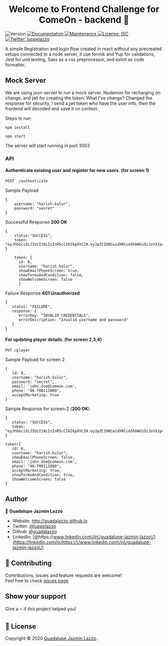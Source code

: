 <h1 align="center">Welcome to Frontend Challenge for ComeOn - backend 👋</h1>
<p>
  <img alt="Version" src="https://img.shields.io/badge/version-0.0.1-blue.svg?cacheSeconds=2592000" />
  <a href="https://github.com/guadalazzo/comeOn#readme" target="_blank">
    <img alt="Documentation" src="https://img.shields.io/badge/documentation-yes-brightgreen.svg" />
  </a>
  <a href="https://github.com/guadalazzo/comeOn/graphs/commit-activity" target="_blank">
    <img alt="Maintenance" src="https://img.shields.io/badge/Maintained%3F-yes-green.svg" />
  </a>
  <a href="https://github.com/guadalazzo/comeOn/blob/master/LICENSE" target="_blank">
    <img alt="License: ISC" src="https://img.shields.io/github/license/guadalazzo/Frontend Challenge for ComeOn - front" />
  </a>
  <a href="https://twitter.com/luppelazzo" target="_blank">
    <img alt="Twitter: luppelazzo" src="https://img.shields.io/twitter/follow/luppelazzo.svg?style=social" />
  </a>
</p>

A simple Registration and login flow created in react without any precreated setups connected to a node server, it use formik and Yup for validations, Jest for unit testing, Sass as a css preprocessor, and eslint as code formatter.


## Mock Server

We are using json-server to run a mock server. Nodemon for recharging on change, and jwt for creating the token.
What I've change?
Changed the response for security, I send a jwt token who have the user info, then the frontend will decoded and save it on context. 

Steps to run:

```
npm install

```

```
npm start

```
The server will start running in port 3003

### API

 #### Authenticate existing user and register for new users. (for screen 1) 
```
POST  /authenticate
``` 

Sample Payload 

```
{
    username: "harish.kulur",
    password: "secret"
}

```

Successful Response **200 OK**

```
{
    status:"SUCCESS",
    token: "eyJhbGciOiJIUzI1NiIsInR5cCI6IkpXVCJ9.eyJpZCI6NCwidXNlcm5hbWUiOiJoYXJpc2giLCJwYXNzd29yZCI6InNlY3JldDAwIiwic2hvd0VtYWlsUGhvbmVTY3JlZW4iOnRydWUsInNob3dUZXJtc0FuZENvbmRpdGlvbiI6ZmFsc2UsInNob3dXZWxjb21lU2NyZWVuIjpmYWxzZSwiaWF0IjoxNTg0OTcyODI3LCJleHAiOjE1ODUwNTkyMjd9"
}

```

```
    token: {
      id: 0,
      username: "harish.kulur",
      showEmailPhoneScreen: true,
      showTermsAndCondition: false,
      showWelcomeScreen: false
      }
```

Failure Response **401 Unauthorized**

```
{
   status: "FAILURE",
   response: {
      errorKey: "INVALID_CREDENTIALS",
      errorDescription: "Invalid username and password"
   }
}

```

 #### For updating player details. (for screen 2,3,4) 

```
PUT /player
``` 

Sample Payload for screen 2 

```
{
   id: 0,
   username: "harish.kulur",
   password: "secret",
   email: 'john.doe@comeon.com',
   phone: "46-700111000",
   acceptMarketing: true
}

```

Sample Response for screen-2  (**200 OK**)

```
{
   status: "SUCCESS",
   token: "eyJhbGciOiJIUzI1NiIsInR5cCI6IkpXVCJ9.eyJpZCI6NCwidXNlcm5hbWUiOiJoYXJpc2giLCJwYXNzd29yZCI6InNlY3JldDAwIiwic2hvd0VtYWlsUGhvbmVTY3JlZW4iOnRydWUsInNob3dUZXJtc0FuZENvbmRpdGlvbiI6ZmFsc2UsInNob3dXZWxjb21lU2NyZWVuIjpmYWxzZSwiaWF0IjoxNTg0OTcyODI3LCJleHAiOjE1ODUwNTkyMjd9"
}

```

```
token:{
   id: 0,
   username: "harish.kulur",
   showEmailPhoneScreen: false,
   email: 'john.doe@comeon.com',
   phone: "46-700111000",
   acceptMarketing: true,
   showTermsAndCondition: true,
   showWelcomeScreen: false
}
```
## Author

👤 **Guadalupe Jazmin Lazzo**

* Website: http://guadalazzo.github.io
* Twitter: [@luppelazzo](https://twitter.com/luppelazzo)
* Github: [@guadalazzo](https://github.com/guadalazzo)
* LinkedIn: [@https:\/\/www.linkedin.com\/in\/guadalupe-jazmin-lazzo\/](https://linkedin.com/in/https:\/\/www.linkedin.com\/in\/guadalupe-jazmin-lazzo\/)

## 🤝 Contributing

Contributions, issues and feature requests are welcome!<br />Feel free to check [issues page](https://github.com/guadalazzo/comeOn/issues). 

## Show your support

Give a ⭐️ if this project helped you!

## 📝 License

Copyright © 2020 [Guadalupe Jazmin Lazzo](https://github.com/guadalazzo).<br />

